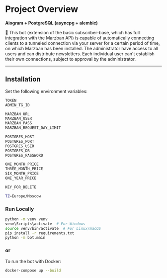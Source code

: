 # **Project Overview**  
**Aiogram + PostgreSQL (asyncpg + alembic)**  

🤖 This bot (extension of the basic subscriber-base, which has full integration with the Marzban API) is capable of automatically connecting clients to a tunneled connection via your server for a certain period of time, on which Marzban has been installed. The administrator have access to all users and can distribute newsletters. Each individual user can't establish their own connections, subject to approval by the administrator.

---

## **Installation**  

Set the following environment variables:

```bash
TOKEN
ADMIN_TG_ID

MARZBAN_URL
MARZBAN_USER
MARZBAN_PASS
MARZBAN_REQUEST_DAY_LIMIT

POSTGRES_HOST
POSTGRES_PORT
POSTGRES_USER
POSTGRES_DB
POSTGRES_PASSWORD

ONE_MONTH_PRICE
THREE_MONTH_PRICE
SIX_MONTH_PRICE
ONE_YEAR_PRICE

KEY_FOR_DELETE

TZ=Europe/Moscow
```

### **Run Locally** 

```bash
python -m venv venv
venv\Scripts\activate  # For Windows  
source venv/bin/activate  # For Linux/macOS  
pip install -r requirements.txt
python -m bot.main
```
### **or**

To run the bot with Docker:
```bash
docker-compose up --build
```